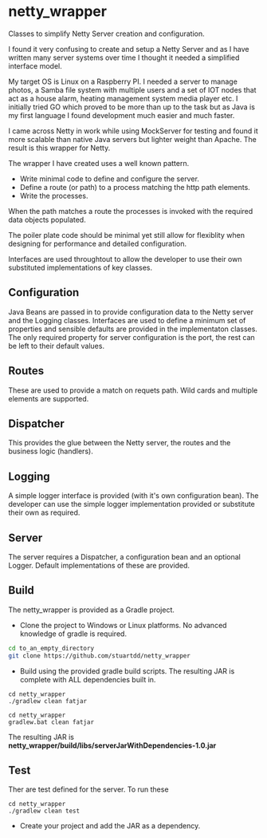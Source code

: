 # netty_wrapper
Classes to simplify Netty Server creation and configuration.

I found it very confusing to create and setup a Netty Server and as I have written many server systems over time I thought it needed a simplified interface model.

My target OS is Linux on a Raspberry PI. I needed a server to manage photos, a Samba file system with multiple users and a set of IOT nodes that act as a house alarm, heating management system media player etc. I initially tried GO which proved to be more than up to the task but as Java is my first language I found development much easier and much faster. 

I came across Netty in work while using MockServer for testing and found it more scalable than native Java servers but lighter weight than Apache. The result is this wrapper for Netty.

The wrapper I have created uses a well known pattern. 

* Write minimal code to define and configure the server.
* Define a route (or path) to a process matching the http path elements.
* Write the processes.

When the path matches a route the processes is invoked with the required data objects populated.

The poiler plate code should be minimal yet still allow for flexiblity when designing for performance and detailed configuration.

Interfaces are used throughtout to allow the developer to use their own substituted implementations of key classes.
## Configuration
Java Beans are passed in to provide configuration data to the Netty server and the Logging classes. Interfaces are used to define a minimum set of properties and sensible defaults are provided in the implementaton classes. The only required property for server configuration is the port, the rest can be left to their default values.
## Routes
These are used to provide a match on requets path. Wild cards and multiple elements are supported.
## Dispatcher
This provides the glue between the Netty server, the routes and the business logic (handlers).
## Logging
A simple logger interface is provided (with it's own configuration bean). The developer can use the simple logger implementation provided or substitute their own as required.
## Server
The server requires a Dispatcher, a configuration bean and an optional Logger. Default implementations of these are provided.
## Build
The netty_wrapper is provided as a Gradle project.
* Clone the project to Windows or Linux platforms. No advanced knowledge of gradle is required.

```bash
cd to_an_empty_directory
git clone https://github.com/stuartdd/netty_wrapper
```

* Build using the provided gradle build scripts. The resulting JAR is complete with ALL dependencies built in.

```
cd netty_wrapper
./gradlew clean fatjar
```
```
cd netty_wrapper
gradlew.bat clean fatjar
```

The resulting JAR is **netty_wrapper/build/libs/serverJarWithDependencies-1.0.jar**

## Test
Ther are test defined for the server. To run these 

```
cd netty_wrapper
./gradlew clean test
```

* Create your project and add the JAR as a dependency.

